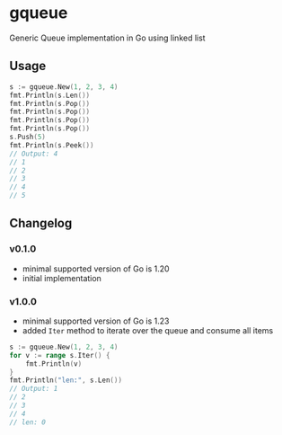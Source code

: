 # gqueue
Generic Queue implementation in Go using linked list

## Usage

```go
s := gqueue.New(1, 2, 3, 4)
fmt.Println(s.Len())
fmt.Println(s.Pop())
fmt.Println(s.Pop())
fmt.Println(s.Pop())
fmt.Println(s.Pop())
s.Push(5)
fmt.Println(s.Peek())
// Output: 4
// 1
// 2
// 3
// 4
// 5
```

## Changelog
### v0.1.0
- minimal supported version of Go is 1.20
- initial implementation

### v1.0.0
- minimal supported version of Go is 1.23
- added `Iter` method to iterate over the queue and consume all items
```go
s := gqueue.New(1, 2, 3, 4)
for v := range s.Iter() {
    fmt.Println(v)
}
fmt.Println("len:", s.Len())
// Output: 1
// 2
// 3
// 4
// len: 0
```
